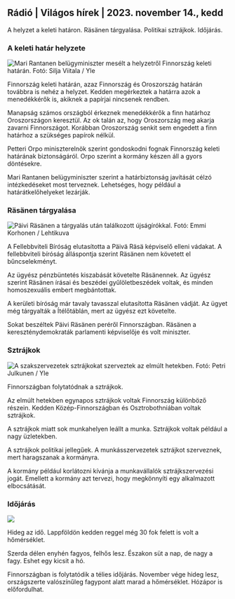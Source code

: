 ## Rádió \| Világos hírek \| 2023. november 14., kedd

A helyzet a keleti határon. Räsänen tárgyalása. Politikai sztrájkok. Időjárás.

### A keleti határ helyzete

![Mari Rantanen belügyminiszter mesélt a helyzetről Finnország keleti határán. Fotó: Silja Viitala / Yle](https://images.cdn.yle.fi/image/upload/c_crop,h_2035,w_3619,x_0,y_102/ar_1.7777777777777777,c_fill,g_faces,h_1210,/w_pr_675,/wq_auto:eco/f_auto/fl_lossy/v1699539222/39-1186974652d2d84065b6)

Finnország keleti határán, azaz Finnország és Oroszország határán továbbra is nehéz a helyzet. Kedden megérkeztek a határra azok a menedékkérők is, akiknek a papírjai nincsenek rendben.

Manapság számos országból érkeznek menedékkérők a finn határhoz Oroszországon keresztül. Az ok talán az, hogy Oroszország meg akarja zavarni Finnországot. Korábban Oroszország senkit sem engedett a finn határhoz a szükséges papírok nélkül.

Petteri Orpo miniszterelnök szerint gondoskodni fognak Finnország keleti határának biztonságáról. Orpo szerint a kormány készen áll a gyors döntésekre.

Mari Rantanen belügyminiszter szerint a határbiztonság javítását célzó intézkedéseket most terveznek. Lehetséges, hogy például a határátkelőhelyeket lezárják.

### Räsänen tárgyalása

![Päivi Räsänen a tárgyalás után találkozott újságírókkal. Fotó: Emmi Korhonen / Lehtikuva](https://images.cdn.yle.fi/image/upload/c_crop,h_2874,w_5110,x_10,y_131/ar_1.7777777777777777,c_fill,g_faces/,h_1270/q_auto:eco/f_auto/fl_lossy/v1699970382/39-1200146655334491cf27)

A Fellebbviteli Bíróság elutasította a Päivä Räsä képviselő elleni vádakat. A fellebbviteli bíróság álláspontja szerint Räsänen nem követett el bűncselekményt.

Az ügyész pénzbüntetés kiszabását követelte Räsänennek. Az ügyész szerint Räsänen írásai és beszédei gyűlöletbeszédek voltak, és minden homoszexuális embert megbántottak.

A kerületi bíróság már tavaly tavasszal elutasította Räsänen vádját. Az ügyet még tárgyalták a Ítélőtáblán, mert az ügyész ezt követelte.

Sokat beszéltek Päivi Räsänen peréről Finnországban. Räsänen a kereszténydemokraták parlamenti képviselője és volt miniszter.

### Sztrájkok

![A szakszervezetek sztrájkokat szerveztek az elmúlt hetekben. Fotó: Petri Julkunen / Yle ](https://images.cdn.yle.fi/image/upload/c_crop,h_2268,w_4031,x_0,y_79/ar_1.7777777777777777,c_fill,g_faces,h_1270,/w_1270,/wq_auto:eco/f_auto/fl_lossy/v1699516057/39-1197941654c8e0786a42)

Finnországban folytatódnak a sztrájkok.

Az elmúlt hetekben egynapos sztrájkok voltak Finnország különböző részein. Kedden Közép-Finnországban és Osztrobothniában voltak sztrájkok.

A sztrájkok miatt sok munkahelyen leállt a munka. Sztrájkok voltak például a nagy üzletekben.

A sztrájkok politikai jellegűek. A munkásszervezetek sztrájkot szerveznek, mert haragszanak a kormányra.

A kormány például korlátozni kívánja a munkavállalók sztrájkszervezési jogát. Emellett a kormány azt tervezi, hogy megkönnyíti egy alkalmazott elbocsátását.

### Időjárás

![](https://images.cdn.yle.fi/image/upload/c_crop,h_1080,w_1919,x_0,y_0/ar_1.7777777777777777,c_fill,g_faces,h_675,w_1200/0/q_:autoe.f_auto/fl_lossy/v1699978341/39-120060665539c47bcdf6)

Hideg az idő. Lappföldön kedden reggel még 30 fok felett is volt a hőmérséklet.

Szerda délen enyhén fagyos, felhős lesz. Északon süt a nap, de nagy a fagy. Eshet egy kicsit a hó.

Finnországban is folytatódik a télies időjárás. November vége hideg lesz, országszerte valószínűleg fagypont alatt marad a hőmérséklet. Hózápor is előfordulhat.